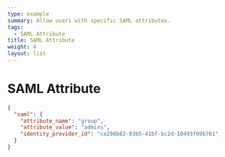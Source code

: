 ```yaml
---
type: example
summary: Allow users with specific SAML attributes.
tags:
  - SAML Attribute
title: SAML Attribute
weight: 4
layout: list
---
```


# SAML Attribute

```json
{
  "saml": {
    "attribute_name": "group",
    "attribute_value": "admins",
    "identity_provider_id": "ca298b82-93b5-41bf-bc2d-10493f09b761"
  }
}
```
